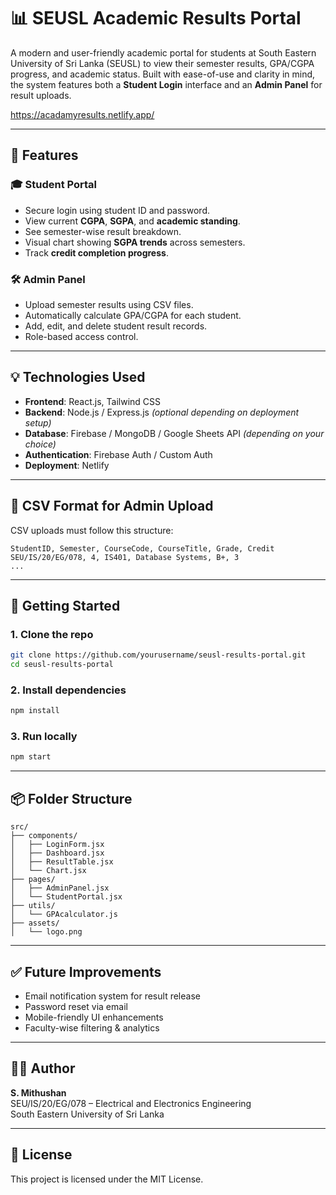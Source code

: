 
# 📊 SEUSL Academic Results Portal

A modern and user-friendly academic portal for students at South Eastern University of Sri Lanka (SEUSL) to view their semester results, GPA/CGPA progress, and academic status. Built with ease-of-use and clarity in mind, the system features both a **Student Login** interface and an **Admin Panel** for result uploads.

https://acadamyresults.netlify.app/

---

## 🔧 Features

### 🎓 Student Portal
- Secure login using student ID and password.
- View current **CGPA**, **SGPA**, and **academic standing**.
- See semester-wise result breakdown.
- Visual chart showing **SGPA trends** across semesters.
- Track **credit completion progress**.

### 🛠️ Admin Panel
- Upload semester results using CSV files.
- Automatically calculate GPA/CGPA for each student.
- Add, edit, and delete student result records.
- Role-based access control.

---

## 💡 Technologies Used

- **Frontend**: React.js, Tailwind CSS
- **Backend**: Node.js / Express.js *(optional depending on deployment setup)*
- **Database**: Firebase / MongoDB / Google Sheets API *(depending on your choice)*
- **Authentication**: Firebase Auth / Custom Auth
- **Deployment**: Netlify

---

## 📁 CSV Format for Admin Upload

CSV uploads must follow this structure:

```
StudentID, Semester, CourseCode, CourseTitle, Grade, Credit
SEU/IS/20/EG/078, 4, IS401, Database Systems, B+, 3
...
```

---

## 🚀 Getting Started

### 1. Clone the repo
```bash
git clone https://github.com/yourusername/seusl-results-portal.git
cd seusl-results-portal
```

### 2. Install dependencies
```bash
npm install
```

### 3. Run locally
```bash
npm start
```

---

## 📦 Folder Structure

```
src/
├── components/
│   ├── LoginForm.jsx
│   ├── Dashboard.jsx
│   ├── ResultTable.jsx
│   └── Chart.jsx
├── pages/
│   ├── AdminPanel.jsx
│   └── StudentPortal.jsx
├── utils/
│   └── GPAcalculator.js
├── assets/
│   └── logo.png
```

---

## ✅ Future Improvements

- Email notification system for result release
- Password reset via email
- Mobile-friendly UI enhancements
- Faculty-wise filtering & analytics

---

## 👨‍💻 Author

**S. Mithushan**  
SEU/IS/20/EG/078 – Electrical and Electronics Engineering  
South Eastern University of Sri Lanka  

---

## 📝 License

This project is licensed under the MIT License.
